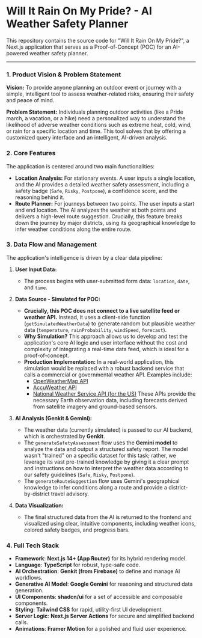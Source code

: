 # Will It Rain On My Pride? - AI Weather Safety Planner

This repository contains the source code for "Will It Rain On My Pride?", a Next.js application that serves as a Proof-of-Concept (POC) for an AI-powered weather safety planner.

---

### 1. Product Vision & Problem Statement

**Vision:** To provide anyone planning an outdoor event or journey with a simple, intelligent tool to assess weather-related risks, ensuring their safety and peace of mind.

**Problem Statement:** Individuals planning outdoor activities (like a Pride march, a vacation, or a hike) need a personalized way to understand the likelihood of adverse weather conditions such as extreme heat, cold, wind, or rain for a specific location and time. This tool solves that by offering a customized query interface and an intelligent, AI-driven analysis.

### 2. Core Features

The application is centered around two main functionalities:

*   **Location Analysis:** For stationary events. A user inputs a single location, and the AI provides a detailed weather safety assessment, including a safety badge (`Safe`, `Risky`, `Postpone`), a confidence score, and the reasoning behind it.
*   **Route Planner:** For journeys between two points. The user inputs a start and end location. The AI analyzes the weather at both points and delivers a high-level route suggestion. Crucially, this feature breaks down the journey by major districts, using its geographical knowledge to infer weather conditions along the entire route.

### 3. Data Flow and Management

The application's intelligence is driven by a clear data pipeline:

1.  **User Input Data:**
    *   The process begins with user-submitted form data: `location`, `date`, and `time`.

2.  **Data Source - Simulated for POC:**
    *   **Crucially, this POC does not connect to a live satellite feed or weather API.** Instead, it uses a client-side function (`getSimulatedWeatherData`) to generate random but plausible weather data (`temperature`, `rainProbability`, `windSpeed`, `forecast`).
    *   **Why Simulation?** This approach allows us to develop and test the application's core AI logic and user interface without the cost and complexity of integrating a real-time data feed, which is ideal for a proof-of-concept.
    *   **Production Implementation:** In a real-world application, this simulation would be replaced with a robust backend service that calls a commercial or governmental weather API. Examples include:
        *   [OpenWeatherMap API](https://openweathermap.org/api)
        *   [AccuWeather API](https://developer.accuweather.com/)
        *   [National Weather Service API (for the US)](https://www.weather.gov/documentation/services-web-api)
        These APIs provide the necessary Earth observation data, including forecasts derived from satellite imagery and ground-based sensors.

3.  **AI Analysis (Genkit & Gemini):**
    *   The weather data (currently simulated) is passed to our AI backend, which is orchestrated by **Genkit**.
    *   The `generateSafetyAssessment` flow uses the **Gemini model** to analyze the data and output a structured safety report. The model wasn't "trained" on a specific dataset for this task; rather, we leverage its vast pre-trained knowledge by giving it a clear prompt and instructions on how to interpret the weather data according to our safety guidelines (`Safe`, `Risky`, `Postpone`).
    *   The `generateRouteSuggestion` flow uses Gemini's geographical knowledge to infer conditions along a route and provide a district-by-district travel advisory.

4.  **Data Visualization:**
    *   The final structured data from the AI is returned to the frontend and visualized using clear, intuitive components, including weather icons, colored safety badges, and progress bars.

### 4. Full Tech Stack

*   **Framework**: **Next.js 14+ (App Router)** for its hybrid rendering model.
*   **Language**: **TypeScript** for robust, type-safe code.
*   **AI Orchestration**: **Genkit (from Firebase)** to define and manage AI workflows.
*   **Generative AI Model**: **Google Gemini** for reasoning and structured data generation.
*   **UI Components**: **shadcn/ui** for a set of accessible and composable components.
*   **Styling**: **Tailwind CSS** for rapid, utility-first UI development.
*   **Server Logic**: **Next.js Server Actions** for secure and simplified backend calls.
*   **Animations**: **Framer Motion** for a polished and fluid user experience.